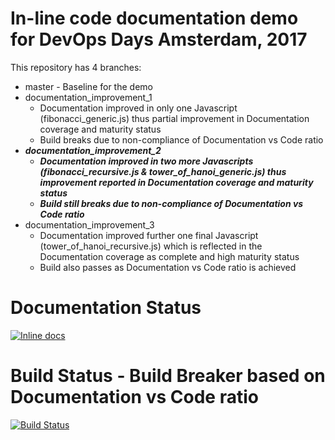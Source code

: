 # In-line code documentation demo for DevOps Days Amsterdam, 2017
This repository has 4 branches:
* master - Baseline for the demo
* documentation_improvement_1
  - Documentation improved in only one Javascript (fibonacci_generic.js) thus partial improvement in Documentation coverage and maturity status
  - Build breaks due to non-compliance of Documentation vs Code ratio
* ***documentation_improvement_2***
  - ***Documentation improved in two more Javascripts (fibonacci_recursive.js & tower_of_hanoi_generic.js) thus improvement reported in Documentation coverage and maturity status***
  - ***Build still breaks due to non-compliance of Documentation vs Code ratio***
* documentation_improvement_3
  - Documentation improved further one final Javascript (tower_of_hanoi_recursive.js) which is reflected in the Documentation coverage as complete and high maturity status
  - Build also passes as Documentation vs Code ratio is achieved
  
# Documentation Status
[![Inline docs](http://inch-ci.org/github/arnabsinha4u/in-line-code-documentation-demo.svg?branch=documentation_improvement_2)](http://inch-ci.org/github/arnabsinha4u/in-line-code-documentation-demo)

# Build Status - Build Breaker based on Documentation vs Code ratio
[![Build Status](https://travis-ci.org/arnabsinha4u/in-line-code-documentation-demo.svg?branch=documentation_improvement_2)](https://travis-ci.org/arnabsinha4u/in-line-code-documentation-demo)
